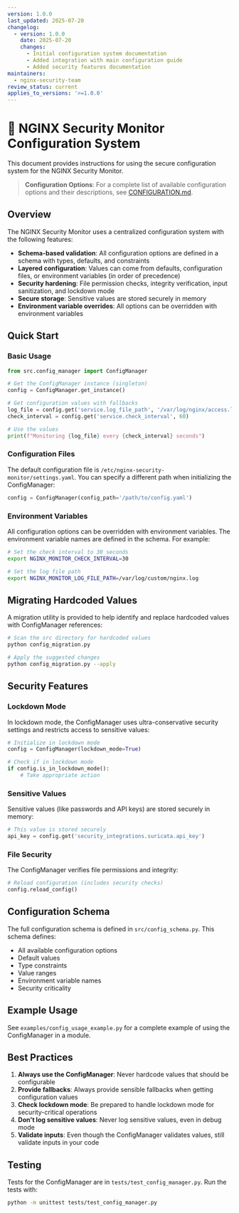 ```yaml
---
version: 1.0.0
last_updated: 2025-07-20
changelog:
  - version: 1.0.0
    date: 2025-07-20
    changes:
      - Initial configuration system documentation
      - Added integration with main configuration guide
      - Added security features documentation
maintainers:
  - nginx-security-team
review_status: current
applies_to_versions: '>=1.0.0'
---
```


# 🔐 NGINX Security Monitor Configuration System

This document provides instructions for using the secure configuration system for the NGINX Security Monitor.

> **Configuration Options**: For a complete list of available configuration options and their descriptions, see [CONFIGURATION.md](CONFIGURATION.md).

## Overview

The NGINX Security Monitor uses a centralized configuration system with the following features:

- **Schema-based validation**: All configuration options are defined in a schema with types, defaults, and constraints
- **Layered configuration**: Values can come from defaults, configuration files, or environment variables (in order of precedence)
- **Security hardening**: File permission checks, integrity verification, input sanitization, and lockdown mode
- **Secure storage**: Sensitive values are stored securely in memory
- **Environment variable overrides**: All options can be overridden with environment variables

## Quick Start

### Basic Usage

```python
from src.config_manager import ConfigManager

# Get the ConfigManager instance (singleton)
config = ConfigManager.get_instance()

# Get configuration values with fallbacks
log_file = config.get('service.log_file_path', '/var/log/nginx/access.log')
check_interval = config.get('service.check_interval', 60)

# Use the values
print(f"Monitoring {log_file} every {check_interval} seconds")
```

### Configuration Files

The default configuration file is `/etc/nginx-security-monitor/settings.yaml`. You can specify a different path when initializing the ConfigManager:

```python
config = ConfigManager(config_path='/path/to/config.yaml')
```

### Environment Variables

All configuration options can be overridden with environment variables. The environment variable names are defined in the schema. For example:

```bash
# Set the check interval to 30 seconds
export NGINX_MONITOR_CHECK_INTERVAL=30

# Set the log file path
export NGINX_MONITOR_LOG_FILE_PATH=/var/log/custom/nginx.log
```

## Migrating Hardcoded Values

A migration utility is provided to help identify and replace hardcoded values with ConfigManager references:

```bash
# Scan the src directory for hardcoded values
python config_migration.py

# Apply the suggested changes
python config_migration.py --apply
```

## Security Features

### Lockdown Mode

In lockdown mode, the ConfigManager uses ultra-conservative security settings and restricts access to sensitive values:

```python
# Initialize in lockdown mode
config = ConfigManager(lockdown_mode=True)

# Check if in lockdown mode
if config.is_in_lockdown_mode():
    # Take appropriate action
```

### Sensitive Values

Sensitive values (like passwords and API keys) are stored securely in memory:

```python
# This value is stored securely
api_key = config.get('security_integrations.suricata.api_key')
```

### File Security

The ConfigManager verifies file permissions and integrity:

```python
# Reload configuration (includes security checks)
config.reload_config()
```

## Configuration Schema

The full configuration schema is defined in `src/config_schema.py`. This schema defines:

- All available configuration options
- Default values
- Type constraints
- Value ranges
- Environment variable names
- Security criticality

## Example Usage

See `examples/config_usage_example.py` for a complete example of using the ConfigManager in a module.

## Best Practices

1. **Always use the ConfigManager**: Never hardcode values that should be configurable
1. **Provide fallbacks**: Always provide sensible fallbacks when getting configuration values
1. **Check lockdown mode**: Be prepared to handle lockdown mode for security-critical operations
1. **Don't log sensitive values**: Never log sensitive values, even in debug mode
1. **Validate inputs**: Even though the ConfigManager validates values, still validate inputs in your code

## Testing

Tests for the ConfigManager are in `tests/test_config_manager.py`. Run the tests with:

```bash
python -m unittest tests/test_config_manager.py
```
